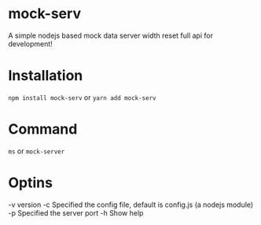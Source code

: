 # mock-serv
A simple nodejs based mock data server width reset full api for development!

# Installation
``npm install mock-serv``
or
``yarn add mock-serv``

# Command
 ``ms`` or ``mock-server``

# Optins
-v version
-c Specified the config file, default is config.js (a nodejs module)
-p Specified the server port
-h Show help
